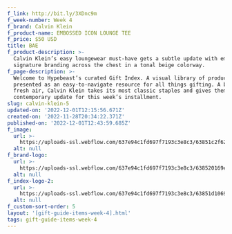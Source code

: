 ```yaml
---
f_link: http://bit.ly/3XDnc9m
f_week-number: Week 4
f_brand: Calvin Klein
f_product-name: EMBOSSED ICON LOUNGE TEE
f_price: $50 USD
title: BAE
f_product-description: >-
  Calvin Klein’s easy loungewear must-have gets a subtle update with emblazoned
  signature branding across the chest in a tonal beige colorway.
f_page-description: >-
  Welcome to Hypebeast’s curated Gift Index. A visual library of products is
  presented as an easy-to-navigate resource for all things gifting. A breath of
  fresh air, Calvin Klein takes its most classic staples and gives them a
  contemporary update for this week’s installment.
slug: calvin-klein-5
updated-on: '2022-12-01T12:15:56.671Z'
created-on: '2022-11-28T20:34:22.371Z'
published-on: '2022-12-01T12:43:59.685Z'
f_image:
  url: >-
    https://uploads-ssl.webflow.com/637e94c1fd697f7193c3e8c3/63851c2f628c1e07f4979950_CK_PRODUCT-2.png
  alt: null
f_brand-logo:
  url: >-
    https://uploads-ssl.webflow.com/637e94c1fd697f7193c3e8c3/638520169e703d08339d053b_WEEK_04_CK_INDEX_LOGO-BLACK.png
  alt: null
f_index-logo-2:
  url: >-
    https://uploads-ssl.webflow.com/637e94c1fd697f7193c3e8c3/63851d1069650d2831a961e6_WEEK_03_HYPEBAE_PARTNER_LOGO.svg
  alt: null
f_custom-sort-order: 5
layout: '[gift-guide-items-week-4].html'
tags: gift-guide-items-week-4
---
```



